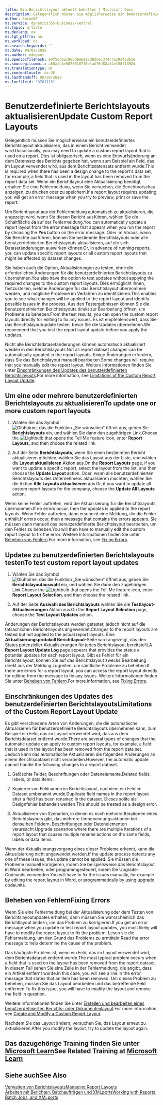 ```yaml
---
title: Ein Berichtslayout aktuell behalten | Microsoft Docs
description: Gelegentlich müssen Sie möglicherweise ein benutzerdefiniertes Berichtslayout aktualisieren, das in einem Bericht verwendet wird. Dies ist obligatorisch, wenn es eine Entwurfsänderung an dem Datensatz des Berichts gegeben hat, wenn zum Beispiel ein Feld, das im Layout verwendet wird, aus dem Berichtsdatensatz entfernt wurde.
author: SorenGP
ms.service: dynamics365-business-central
ms.topic: article
ms.devlang: na
ms.tgt_pltfrm: na
ms.workload: na
ms.search.keywords: ''
ms.date: 04/01/2020
ms.author: edupont
ms.openlocfilehash: e0f55d52c866dbe6a9738dbec374c7a20af63b56
ms.sourcegitcommit: a80afd4e5075018716efad76d82a54e158f1392d
ms.translationtype: HT
ms.contentlocale: de-DE
ms.lasthandoff: 09/09/2020
ms.locfileid: "3781110"
---
```

# <a name="update-custom-report-layouts"></a><span data-ttu-id="bde31-104">Benutzerdefinierte Berichtslayouts aktualisieren</span><span class="sxs-lookup"><span data-stu-id="bde31-104">Update Custom Report Layouts</span></span>
<span data-ttu-id="bde31-105">Gelegentlich müssen Sie möglicherweise ein benutzerdefiniertes Berichtslayout aktualisieren, das in einem Bericht verwendet wird.</span><span class="sxs-lookup"><span data-stu-id="bde31-105">Occasionally, you may need to update a custom report layout that is used on a report.</span></span> <span data-ttu-id="bde31-106">Dies ist obligatorisch, wenn es eine Entwurfsänderung an dem Datensatz des Berichts gegeben hat, wenn zum Beispiel ein Feld, das im Layout verwendet wird, aus dem Berichtsdatensatz entfernt wurde.</span><span class="sxs-lookup"><span data-stu-id="bde31-106">This is required when there has been a design change to the report's data set, for example, a field that is used in the layout has been removed from the report data set.</span></span> <span data-ttu-id="bde31-107">Wenn ein Berichtlayout eine Aktualisierung benötigt, erhalten Sie eine Fehlermeldung, wenn Sie versuchen, die Berichtvorschau anzeigen, zu drucken oder zu speichern.</span><span class="sxs-lookup"><span data-stu-id="bde31-107">If a report layout requires updating, you will get an error message when you try to preview, print or save the report.</span></span>  

<span data-ttu-id="bde31-108">Um Berichtlayout aus der Fehlermeldung automatisch zu aktualisieren, die angezeigt wird, wenn Sie diesen Bericht ausführen, wählen Sie die Schaltfläche **Ja** auf der Fehlermeldung.</span><span class="sxs-lookup"><span data-stu-id="bde31-108">You can automatically update a report layout from the error message that appears when you run the report by choosing the **Yes** button on the error message.</span></span> <span data-ttu-id="bde31-109">Oder im Voraus, wenn Sie Berichte ausführen, können Sie bestimmte Berichtslayouts oder alle benutzerdefinierten Berichtslayouts aktualisieren, auf die sich Datasetänderungen auswirken können.</span><span class="sxs-lookup"><span data-stu-id="bde31-109">Or, in advance of running reports, you can update specific report layouts or all custom report layouts that might be affected by dataset changes.</span></span>  

<span data-ttu-id="bde31-110">Sie haben auch die Option, Aktualisierungen zu testen, ohne die erforderlichen Änderungen für die benutzerdefinierten Berichtslayouts zu übernehmen.</span><span class="sxs-lookup"><span data-stu-id="bde31-110">You also have the option to test updates without applying the required changes to the custom report layouts.</span></span> <span data-ttu-id="bde31-111">Dies ermöglicht Ihnen, festzustellen, welche Änderungen für das Berichtslayout übernommen werden, und mögliche Probleme im Verfahren zu identifizieren.</span><span class="sxs-lookup"><span data-stu-id="bde31-111">This enables you to see what changes will be applied to the report layout and identify possible issues in the process.</span></span> <span data-ttu-id="bde31-112">Aus den Testergebnissen können Sie die benutzerdefinierten Berichtslayouts direkt zur Bearbeitung öffnen, um Probleme zu beheben.</span><span class="sxs-lookup"><span data-stu-id="bde31-112">From the test results, you can open the custom report layouts directly for editing to fix any issues.</span></span> <span data-ttu-id="bde31-113">Es ist empfehlenswert, dass Sie das Berichtslayoutupdate testen, bevor Sie die Updates übernehmen.</span><span class="sxs-lookup"><span data-stu-id="bde31-113">We recommend that you test the report layout update before you apply the updates.</span></span>  

<span data-ttu-id="bde31-114">Nicht alle Berichtsdatasetänderungen können automatisch aktualisiert werden in den Berichtslayouts.</span><span class="sxs-lookup"><span data-stu-id="bde31-114">Not all report dataset changes can be automatically updated in the report layouts.</span></span> <span data-ttu-id="bde31-115">Einige Änderungen erfordern, dass Sie das Berichtslayout manuell bearbeiten.</span><span class="sxs-lookup"><span data-stu-id="bde31-115">Some changes will require that you manually edit the report layout.</span></span> <span data-ttu-id="bde31-116">Weitere Informationen finden Sie unter [Einschränkungen des Updates des benutzerdefinierten Berichtslayouts](ui-update-report-layouts.md#UpdateLimitations).</span><span class="sxs-lookup"><span data-stu-id="bde31-116">For more information, see [Limitations of the Custom Report Layout Update](ui-update-report-layouts.md#UpdateLimitations).</span></span>  

## <a name="to-update-one-or-more-custom-report-layouts"></a><span data-ttu-id="bde31-117">Um eine oder mehrere benutzerdefinierten Berichtslayouts zu aktualisieren</span><span class="sxs-lookup"><span data-stu-id="bde31-117">To update one or more custom report layouts</span></span>  

1.  <span data-ttu-id="bde31-118">Wählen Sie das Symbol ![Glühbirne, das die Funktion „Sie wünschen“ öffnet](media/ui-search/search_small.png "Was möchten Sie tun?") aus, geben Sie **Berichtslayouts** ein, und wählen Sie dann den zugehörigen Link.</span><span class="sxs-lookup"><span data-stu-id="bde31-118">Choose the ![Lightbulb that opens the Tell Me feature](media/ui-search/search_small.png "Tell me what you want to do") icon, enter **Report Layouts**, and then choose the related link.</span></span>  

2.  <span data-ttu-id="bde31-119">Auf der Seite **Berichtslayouts**, wenn Sie einen bestimmten Bericht aktualisieren möchten, wählen Sie das Layout aus der Liste, und wählen die **Layout aktualisieren** Aktion aus.</span><span class="sxs-lookup"><span data-stu-id="bde31-119">On the **Report Layouts** page, if you want to update a specific report, select the layout from the list, and then choose the **Update Layout** action.</span></span> <span data-ttu-id="bde31-120">Oder, wenn alle benutzerdefinierten Berichtslayouts des Unternehmens aktualisieren möchten, wählen Sie die Aktion **Alle Layouts aktualisieren** aus.</span><span class="sxs-lookup"><span data-stu-id="bde31-120">Or, if you want to update all custom report layouts for the company, choose the **Update All Layouts** action.</span></span>  

<span data-ttu-id="bde31-121">Wenn keine Fehler auftreten, wird die Aktualisierung für die Berichtslayouts übernommen.</span><span class="sxs-lookup"><span data-stu-id="bde31-121">If no errors occur, then the updates is applied to the report layouts.</span></span> <span data-ttu-id="bde31-122">Wenn Fehler auftreten, dann erscheint eine Meldung, die die Fehler enthält.</span><span class="sxs-lookup"><span data-stu-id="bde31-122">If errors occur, then a message that contains the errors appears.</span></span> <span data-ttu-id="bde31-123">Sie müssen dann manuell das benutzerdefinierte Berichtslayout bearbeiten, um den Fehler zu beheben.</span><span class="sxs-lookup"><span data-stu-id="bde31-123">You will then have to manually edit the custom report layout to fix the error.</span></span> <span data-ttu-id="bde31-124">Weitere Informationen finden Sie unter [Beheben von Fehlern](ui-update-report-layouts.md#FixErrors).</span><span class="sxs-lookup"><span data-stu-id="bde31-124">For more information, see [Fixing Errors](ui-update-report-layouts.md#FixErrors).</span></span>  

## <a name="to-test-custom-report-layout-updates"></a><span data-ttu-id="bde31-125">Updates zu benutzerdefinierten Berichtslayouts testen</span><span class="sxs-lookup"><span data-stu-id="bde31-125">To test custom report layout updates</span></span>  

1.  <span data-ttu-id="bde31-126">Wählen Sie das Symbol ![Glühbirne, das die Funktion „Sie wünschen“ öffnet](media/ui-search/search_small.png "Was möchten Sie tun?") aus, geben Sie **Berichtslayoutauswahl** ein, und wählen Sie dann den zugehörigen Link.</span><span class="sxs-lookup"><span data-stu-id="bde31-126">Choose the ![Lightbulb that opens the Tell Me feature](media/ui-search/search_small.png "Tell me what you want to do") icon, enter **Report Layout Selection**, and then choose the related link.</span></span>  

2.  <span data-ttu-id="bde31-127">Auf der Seite **Auswahl des Berichtslayouts** wählen Sie die **Testlayout-Aktualisierungen** Aktion aus.</span><span class="sxs-lookup"><span data-stu-id="bde31-127">On the **Report Layout Selection** page, choose the **Test Layout Updates** action.</span></span>  

 <span data-ttu-id="bde31-128">Änderungen der Berichtslayouts werden getestet, jedoch nicht auf die tatsächlichen Berichtslayouts angewendet.</span><span class="sxs-lookup"><span data-stu-id="bde31-128">Changes to the report layouts are tested but not applied to the actual report layouts.</span></span> <span data-ttu-id="bde31-129">Eine **Aktualisierungsprotokoll Berichtlayout**-Seite wird angezeigt, das den Status potenzieller Aktualisierungen für jedes Berichtslayout bereitstellt.</span><span class="sxs-lookup"><span data-stu-id="bde31-129">A **Report Layout Update Log** page appears that provides the status a potential updates for each report layout.</span></span> <span data-ttu-id="bde31-130">Gibt es Fehler für ein Berichtslayout, können Sie auf das Berichtslayout zwecks Bearbeitung direkt aus der Meldung zugreifen, um sämtliche Probleme zu beheben.</span><span class="sxs-lookup"><span data-stu-id="bde31-130">If there are errors for a report layout, you can access the report layout directly for editing from the message to fix any issues.</span></span> <span data-ttu-id="bde31-131">Weitere Informationen finden Sie unter [Beheben von Fehlern](ui-update-report-layouts.md#FixErrors).</span><span class="sxs-lookup"><span data-stu-id="bde31-131">For more information, see [Fixing Errors](ui-update-report-layouts.md#FixErrors).</span></span>  

##  <a name="limitations-of-the-custom-report-layout-update"></a><a name="UpdateLimitations"></a> <span data-ttu-id="bde31-132">Einschränkungen des Updates des benutzerdefinierten Berichtslayouts</span><span class="sxs-lookup"><span data-stu-id="bde31-132">Limitations of the Custom Report Layout Update</span></span>  
 <span data-ttu-id="bde31-133">Es gibt verschiedene Arten von Änderungen, die die automatische Aktualisieren für benutzerdefinierte Berichtslayouts übernehmen kann, zum Beispiel ein Feld, das im Layout verwendet wird, das aus dem Berichtsdataset entfernt wurde.</span><span class="sxs-lookup"><span data-stu-id="bde31-133">There are several types of changes that the automatic update can apply to custom report layouts, for example, a field that is used in the layout has been removed from the report data set.</span></span> <span data-ttu-id="bde31-134">Jedoch kann das automatische Aktualisieren die folgenden Änderungen an einem Berichtsdataset nicht verarbeiten.</span><span class="sxs-lookup"><span data-stu-id="bde31-134">However, the automatic update cannot handle the following changes to a report dataset.</span></span>  

1.  <span data-ttu-id="bde31-135">Gelöschte Felder, Beschriftungen oder Datenelemente.</span><span class="sxs-lookup"><span data-stu-id="bde31-135">Deleted fields, labels, or data items.</span></span>  

2.  <span data-ttu-id="bde31-136">Kopieren von Feldnamen im Berichtslayout, nachdem ein Feld im Dataset umbenannt wurde.</span><span class="sxs-lookup"><span data-stu-id="bde31-136">Duplicate field names in the report layout after a field has been renamed in the dataset.</span></span> <span data-ttu-id="bde31-137">Dieses sollte als Designfehler behandelt werden.</span><span class="sxs-lookup"><span data-stu-id="bde31-137">This should be treated as a design error.</span></span>  

3.  <span data-ttu-id="bde31-138">Aktualisieren von Szenarien, in denen es noch mehrere Iterationen eines Berichtslayouts gibt, das mehrere Umbenennungsaktionen bei denselben Feldern, Beschriftungen oder Datenelementen verursacht.</span><span class="sxs-lookup"><span data-stu-id="bde31-138">Upgrade scenarios where there are multiple iterations of a report layout that causes multiple rename actions on the same fields, labels or data items.</span></span>  

 <span data-ttu-id="bde31-139">Wenn der Aktualisierungsvorgang eines dieser Probleme erkennt, kann die Aktualisierung nicht angewendet werden.</span><span class="sxs-lookup"><span data-stu-id="bde31-139">If the update process detects any one of these issues, the update cannot be applied.</span></span> <span data-ttu-id="bde31-140">Sie müssen die Probleme manuell korrigieren, indem Sie beispielsweise das Berichtslayout in Word bearbeiten, oder programmgesteuert, indem Sie Upgrade-Codeunits verwenden.</span><span class="sxs-lookup"><span data-stu-id="bde31-140">You will have to fix the issues manually, for example by editing the report layout in Word, or programmatically by using upgrade codeunits.</span></span>  

##  <a name="fixing-errors"></a><a name="FixErrors"></a> <span data-ttu-id="bde31-141">Beheben von Fehlern</span><span class="sxs-lookup"><span data-stu-id="bde31-141">Fixing Errors</span></span>  
 <span data-ttu-id="bde31-142">Wenn Sie eine Fehlermeldung bei der Aktualisierung oder dem Testen von Berichtslayoutupdates erhalten, dann müssen Sie wahrscheinlich das Berichtlayout ändern, um das Problem zu korrigieren.</span><span class="sxs-lookup"><span data-stu-id="bde31-142">If you get an error message when you update or test report layout updates, you most likely will have to modify the report layout to fix the problem.</span></span> <span data-ttu-id="bde31-143">Lesen sie die Fehlermeldung, um den Grund des Problems zu ermitteln.</span><span class="sxs-lookup"><span data-stu-id="bde31-143">Read the error message to help determine the cause of the problem.</span></span>  

 <span data-ttu-id="bde31-144">Das häufigste Problem ist, wenn ein Feld, das im Layout verwendet wird, dem Berichtsdataset entfernt wurde.</span><span class="sxs-lookup"><span data-stu-id="bde31-144">The most typical problem occurs when a field that is used on the layout has been removed from the report dataset.</span></span> <span data-ttu-id="bde31-145">In diesem Fall sehen Sie eine Zeile in der Fehlermeldung, die angibt, dass ein Artikel entfernt wurde.</span><span class="sxs-lookup"><span data-stu-id="bde31-145">In this case, you will see a line in the error message that states that an item has been removed.</span></span> <span data-ttu-id="bde31-146">Um dieses Problem zu beheben, müssen Sie das Layout bearbeiten und das betreffende Feld entfernen.</span><span class="sxs-lookup"><span data-stu-id="bde31-146">To fix this issue, you will have to modify the layout and remove the field in question.</span></span>  

 <span data-ttu-id="bde31-147">Weitere Informationen finden Sie unter [Erstellen und bearbeiten eines benutzerdefinierten Berichts- oder Dokumentenlayout](ui-how-create-custom-report-layout.md#ModifyCustomLayout).</span><span class="sxs-lookup"><span data-stu-id="bde31-147">For more information, see [Create and Modify a Custom Report Layout](ui-how-create-custom-report-layout.md#ModifyCustomLayout).</span></span>  

<span data-ttu-id="bde31-148">Nachdem Sie das Layout ändern, versuchen Sie, das Layout erneut zu aktualisieren.</span><span class="sxs-lookup"><span data-stu-id="bde31-148">After you modify the layout, try to update the layout again.</span></span>  

## <a name="see-related-training-at-microsoft-learn"></a><span data-ttu-id="bde31-149">Das dazugehörige Training finden Sie unter [Microsoft Learn](/learn/modules/change-documents-dynamics-365-business-central/index)</span><span class="sxs-lookup"><span data-stu-id="bde31-149">See Related Training at [Microsoft Learn](/learn/modules/change-documents-dynamics-365-business-central/index)</span></span>

## <a name="see-also"></a><span data-ttu-id="bde31-150">Siehe auch</span><span class="sxs-lookup"><span data-stu-id="bde31-150">See Also</span></span>  
 [<span data-ttu-id="bde31-151">Verwalten von Berichtslayouts</span><span class="sxs-lookup"><span data-stu-id="bde31-151">Managing Report Layouts</span></span>](ui-manage-report-layouts.md)  
 [<span data-ttu-id="bde31-152">Arbeiten mit Berichten, Batchaufträgen und XMLports</span><span class="sxs-lookup"><span data-stu-id="bde31-152">Working with Reports, Batch Jobs, and XMLports</span></span>](ui-work-report.md)  
